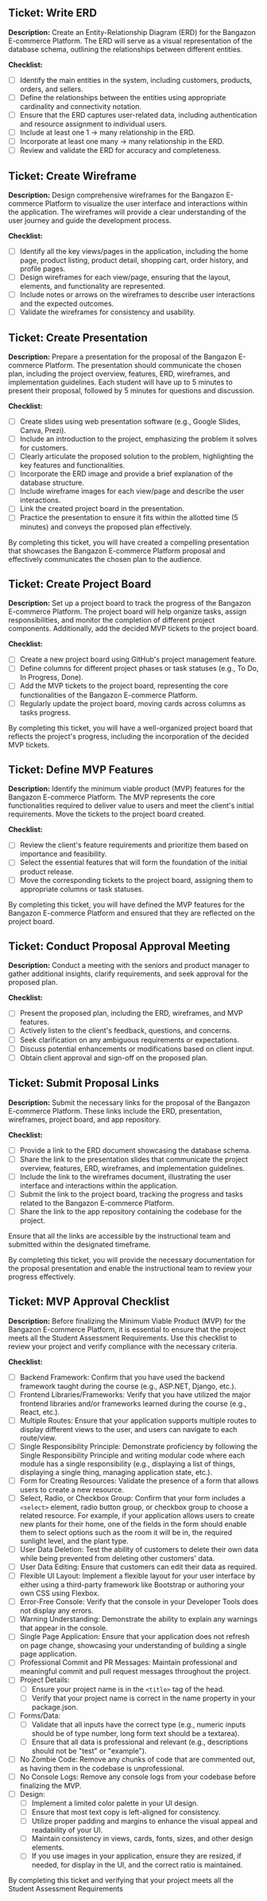 ## Ticket: Write ERD

**Description:**
Create an Entity-Relationship Diagram (ERD) for the Bangazon E-commerce Platform. The ERD will serve as a visual representation of the database schema, outlining the relationships between different entities.

**Checklist:**
- [ ] Identify the main entities in the system, including customers, products, orders, and sellers.
- [ ] Define the relationships between the entities using appropriate cardinality and connectivity notation.
- [ ] Ensure that the ERD captures user-related data, including authentication and resource assignment to individual users.
- [ ] Include at least one 1 -> many relationship in the ERD.
- [ ] Incorporate at least one many -> many relationship in the ERD.
- [ ] Review and validate the ERD for accuracy and completeness.

## Ticket: Create Wireframe

**Description:**
Design comprehensive wireframes for the Bangazon E-commerce Platform to visualize the user interface and interactions within the application. The wireframes will provide a clear understanding of the user journey and guide the development process.

**Checklist:**
- [ ] Identify all the key views/pages in the application, including the home page, product listing, product detail, shopping cart, order history, and profile pages.
- [ ] Design wireframes for each view/page, ensuring that the layout, elements, and functionality are represented.
- [ ] Include notes or arrows on the wireframes to describe user interactions and the expected outcomes.
- [ ] Validate the wireframes for consistency and usability.

## Ticket: Create Presentation

**Description:**
Prepare a presentation for the proposal of the Bangazon E-commerce Platform. The presentation should communicate the chosen plan, including the project overview, features, ERD, wireframes, and implementation guidelines. Each student will have up to 5 minutes to present their proposal, followed by 5 minutes for questions and discussion.

**Checklist:**
- [ ] Create slides using web presentation software (e.g., Google Slides, Canva, Prezi).
- [ ] Include an introduction to the project, emphasizing the problem it solves for customers.
- [ ] Clearly articulate the proposed solution to the problem, highlighting the key features and functionalities.
- [ ] Incorporate the ERD image and provide a brief explanation of the database structure.
- [ ] Include wireframe images for each view/page and describe the user interactions.
- [ ] Link the created project board in the presentation.
- [ ] Practice the presentation to ensure it fits within the allotted time (5 minutes) and conveys the proposed plan effectively.

By completing this ticket, you will have created a compelling presentation that showcases the Bangazon E-commerce Platform proposal and effectively communicates the chosen plan to the audience.

## Ticket: Create Project Board

**Description:**
Set up a project board to track the progress of the Bangazon E-commerce Platform. The project board will help organize tasks, assign responsibilities, and monitor the completion of different project components. Additionally, add the decided MVP tickets to the project board.

**Checklist:**
- [ ] Create a new project board using GitHub's project management feature.
- [ ] Define columns for different project phases or task statuses (e.g., To Do, In Progress, Done).
- [ ] Add the MVP tickets to the project board, representing the core functionalities of the Bangazon E-commerce Platform.
- [ ] Regularly update the project board, moving cards across columns as tasks progress.

By completing this ticket, you will have a well-organized project board that reflects the project's progress, including the incorporation of the decided MVP tickets.

## Ticket: Define MVP Features

**Description:**
Identify the minimum viable product (MVP) features for the Bangazon E-commerce Platform. The MVP represents the core functionalities required to deliver value to users and meet the client's initial requirements. Move the tickets to the project board created.

**Checklist:**
- [ ] Review the client's feature requirements and prioritize them based on importance and feasibility.
- [ ] Select the essential features that will form the foundation of the initial product release.
- [ ] Move the corresponding tickets to the project board, assigning them to appropriate columns or task statuses.

By completing this ticket, you will have defined the MVP features for the Bangazon E-commerce Platform and ensured that they are reflected on the project board.

## Ticket: Conduct Proposal Approval Meeting

**Description:**
Conduct a meeting with the seniors and product manager to gather additional insights, clarify requirements, and seek approval for the proposed plan.

**Checklist:**
- [ ] Present the proposed plan, including the ERD, wireframes, and MVP features.
- [ ] Actively listen to the client's feedback, questions, and concerns.
- [ ] Seek clarification on any ambiguous requirements or expectations.
- [ ] Discuss potential enhancements or modifications based on client input.
- [ ] Obtain client approval and sign-off on the proposed plan.

## Ticket: Submit Proposal Links

**Description:**
Submit the necessary links for the proposal of the Bangazon E-commerce Platform. These links include the ERD, presentation, wireframes, project board, and app repository.

**Checklist:**
- [ ] Provide a link to the ERD document showcasing the database schema.
- [ ] Share the link to the presentation slides that communicate the project overview, features, ERD, wireframes, and implementation guidelines.
- [ ] Include the link to the wireframes document, illustrating the user interface and interactions within the application.
- [ ] Submit the link to the project board, tracking the progress and tasks related to the Bangazon E-commerce Platform.
- [ ] Share the link to the app repository containing the codebase for the project.

Ensure that all the links are accessible by the instructional team and submitted within the designated timeframe.

By completing this ticket, you will provide the necessary documentation for the proposal presentation and enable the instructional team to review your progress effectively.


## Ticket: MVP Approval Checklist

**Description:**
Before finalizing the Minimum Viable Product (MVP) for the Bangazon E-commerce Platform, it is essential to ensure that the project meets all the Student Assessment Requirements. Use this checklist to review your project and verify compliance with the necessary criteria.

**Checklist:**
- [ ] Backend Framework: Confirm that you have used the backend framework taught during the course (e.g., ASP.NET, Django, etc.).
- [ ] Frontend Libraries/Frameworks: Verify that you have utilized the major frontend libraries and/or frameworks learned during the course (e.g., React, etc.).
- [ ] Multiple Routes: Ensure that your application supports multiple routes to display different views to the user, and users can navigate to each route/view.
- [ ] Single Responsibility Principle: Demonstrate proficiency by following the Single Responsibility Principle and writing modular code where each module has a single responsibility (e.g., displaying a list of things, displaying a single thing, managing application state, etc.).
- [ ] Form for Creating Resources: Validate the presence of a form that allows users to create a new resource.
- [ ] Select, Radio, or Checkbox Group: Confirm that your form includes a `<select>` element, radio button group, or checkbox group to choose a related resource. For example, if your application allows users to create new plants for their home, one of the fields in the form should enable them to select options such as the room it will be in, the required sunlight level, and the plant type.
- [ ] User Data Deletion: Test the ability of customers to delete their own data while being prevented from deleting other customers' data.
- [ ] User Data Editing: Ensure that customers can edit their data as required.
- [ ] Flexible UI Layout: Implement a flexible layout for your user interface by either using a third-party framework like Bootstrap or authoring your own CSS using Flexbox.
- [ ] Error-Free Console: Verify that the console in your Developer Tools does not display any errors.
- [ ] Warning Understanding: Demonstrate the ability to explain any warnings that appear in the console.
- [ ] Single Page Application: Ensure that your application does not refresh on page change, showcasing your understanding of building a single page application.
- [ ] Professional Commit and PR Messages: Maintain professional and meaningful commit and pull request messages throughout the project.
- [ ] Project Details:
  - [ ] Ensure your project name is in the `<title>` tag of the head.
  - [ ] Verify that your project name is correct in the name property in your package.json.
- [ ] Forms/Data:
  - [ ] Validate that all inputs have the correct type (e.g., numeric inputs should be of type number, long form text should be a textarea).
  - [ ] Ensure that all data is professional and relevant (e.g., descriptions should not be "test" or "example").
- [ ] No Zombie Code: Remove any chunks of code that are commented out, as having them in the codebase is unprofessional.
- [ ] No Console Logs: Remove any console logs from your codebase before finalizing the MVP.
- [ ] Design:
  - [ ] Implement a limited color palette in your UI design.
  - [ ] Ensure that most text copy is left-aligned for consistency.
  - [ ] Utilize proper padding and margins to enhance the visual appeal and readability of your UI.
  - [ ] Maintain consistency in views, cards, fonts, sizes, and other design elements.
  - [ ] If you use images in your application, ensure they are resized, if needed, for display in the UI, and the correct ratio is maintained.

By completing this ticket and verifying that your project meets all the Student Assessment Requirements

